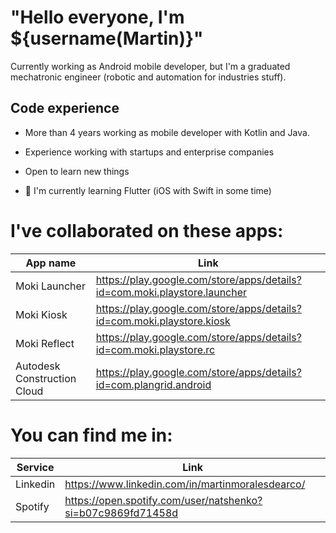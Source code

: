 # "Hello everyone, I'm ${username(Martin)}"

Currently working as Android mobile developer, but I'm a graduated mechatronic engineer (robotic and automation for industries stuff). 

## Code experience

- More than 4 years working as mobile developer with Kotlin and Java.
- Experience working with startups and enterprise companies
- Open to learn new things

- 🌱 I'm currently learning Flutter (iOS with Swift in some time)

# I've collaborated on these apps:

| App name | Link |
| ---- | ---- |
| Moki Launcher | https://play.google.com/store/apps/details?id=com.moki.playstore.launcher |
| Moki Kiosk | https://play.google.com/store/apps/details?id=com.moki.playstore.kiosk |
| Moki Reflect | https://play.google.com/store/apps/details?id=com.moki.playstore.rc |
| Autodesk Construction Cloud | https://play.google.com/store/apps/details?id=com.plangrid.android |

# You can find me in:
| Service | Link |
| ---- | ---- |
| Linkedin | https://www.linkedin.com/in/martinmoralesdearco/ |
| Spotify | https://open.spotify.com/user/natshenko?si=b07c9869fd71458d |


<!--**IsTheMartin/IsTheMartin** is a ✨ _special_ ✨ repository because its `README.md` (this file) appears on your GitHub profile.

Here are some ideas to get you started:

- 🔭 I’m currently working on ...
- 🌱 I’m currently learning ...
- 👯 I’m looking to collaborate on ...
- 🤔 I’m looking for help with ...
- 💬 Ask me about ...
- 📫 How to reach me: ...
- 😄 Pronouns: ...
- ⚡ Fun fact: ...
-->

